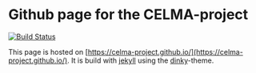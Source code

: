 # Github page for the CELMA-project

[![Build Status](https://travis-ci.org/pages-themes/dinky.svg?branch=master)](https://travis-ci.org/pages-themes/dinky)

This page is hosted on [https://celma-project.github.io/](https://celma-project.github.io/).
It is build with [jekyll](https://jekyllrb.com/) using the [dinky](https://github.com/pages-themes/dinky)-theme.
